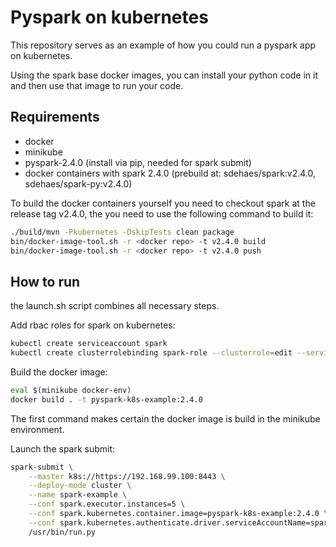 # Pyspark on kubernetes

This repository serves as an example of how you could run a pyspark app on kubernetes.

Using the spark base docker images, you can install your python code in it and then use that image to run your code.


## Requirements

- docker
- minikube
- pyspark-2.4.0 (install via pip, needed for spark submit)
- docker containers with spark 2.4.0 (prebuild at: sdehaes/spark:v2.4.0, sdehaes/spark-py:v2.4.0)

To build the docker containers yourself you need to checkout spark at the release tag v2.4.0, the you need to use the following command to build it:

```bash
./build/mvn -Pkubernetes -DskipTests clean package
bin/docker-image-tool.sh -r <docker repo> -t v2.4.0 build
bin/docker-image-tool.sh -r <docker repo> -t v2.4.0 push
```

## How to run

the launch.sh script combines all necessary steps.

Add rbac roles for spark on kubernetes:

```bash
kubectl create serviceaccount spark
kubectl create clusterrolebinding spark-role --clusterrole=edit --serviceaccount=default:spark --namespace=default
```

Build the docker image:

```bash
eval $(minikube docker-env)
docker build . -t pyspark-k8s-example:2.4.0
```
The first command makes certain the docker image is build in the minikube environment.

Launch the spark submit:

```bash
spark-submit \
    --master k8s://https://192.168.99.100:8443 \
    --deploy-mode cluster \
    --name spark-example \
    --conf spark.executor.instances=5 \
    --conf spark.kubernetes.container.image=pyspark-k8s-example:2.4.0 \
    --conf spark.kubernetes.authenticate.driver.serviceAccountName=spark \
    /usr/bin/run.py
```